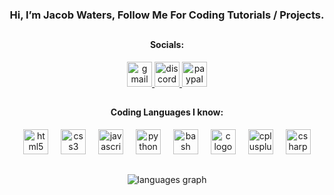 <h3 align="center">Hi, I’m Jacob Waters, Follow Me For Coding Tutorials / Projects.</h3>

##

<div align="center">
  <h4>Socials:</h4>
  
  <a href="mailto:jpwaters.github@gmail.com" target="_blank">
    <img margin-right="10px" src="https://img.shields.io/static/v1?message=Gmail&logo=gmail&label=&color=D14836&logoColor=white&labelColor=&style=flat" height="40" alt="gmail logo"  />
  </a>
  
  <a href="https://discord.com/invite/76dFqekSXz" target="_blank">
    <img src="https://img.shields.io/static/v1?message=Discord&logo=discord&label=&color=7289DA&logoColor=white&labelColor=&style=flat" height="40" alt="discord logo"  />
  </a>

  <a href="https://paypal.me/JacobW120" target="_blank">
    <img src="https://img.shields.io/static/v1?message=PayPal&logo=paypal&label=&color=00457C&logoColor=white&labelColor=&style=flat" height="40" alt="paypal logo"  />
  </a>
</div>

##

<h4 align="center">Coding Languages I know:</h4>

<div align="center">
  <img src="https://cdn.jsdelivr.net/gh/devicons/devicon/icons/html5/html5-original.svg" height="40" alt="html5 logo"  />
  <img width="12" />
  <img src="https://cdn.jsdelivr.net/gh/devicons/devicon/icons/css3/css3-original.svg" height="40" alt="css3 logo"  />
  <img width="12" />
  <img src="https://cdn.jsdelivr.net/gh/devicons/devicon/icons/javascript/javascript-original.svg" height="40" alt="javascript logo"  />
  <img width="12" />
  <img src="https://cdn.jsdelivr.net/gh/devicons/devicon/icons/python/python-original.svg" height="40" alt="python logo"  />
  <img width="12" />
  <img src="https://cdn.jsdelivr.net/gh/devicons/devicon/icons/bash/bash-original.svg" height="40" alt="bash logo"  />
  <img width="12" />
  <img src="https://cdn.jsdelivr.net/gh/devicons/devicon/icons/c/c-original.svg" height="40" alt="c logo"  />
  <img width="12" />
  <img src="https://cdn.jsdelivr.net/gh/devicons/devicon/icons/cplusplus/cplusplus-original.svg" height="40" alt="cplusplus logo"  />
  <img width="12" />
  <img src="https://cdn.jsdelivr.net/gh/devicons/devicon/icons/csharp/csharp-original.svg" height="40" alt="csharp logo"  />
</div>

##

<div align="center">
  <img src="https://github-readme-stats.vercel.app/api/top-langs?username=Jpwaters09&locale=en&hide_title=false&layout=compact&card_width=750&langs_count=12&theme=github_dark&hide_border=true" alt="languages graph"  />
</div>
